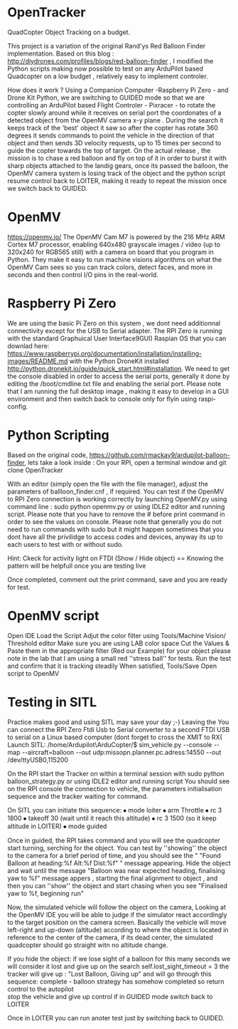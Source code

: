 # OpenTracker
QuadCopter Object Tracking on a budget.

This project is a variation of the original Rand'ys Red Balloon Finder implementation.
Based on this blog : http://diydrones.com/profiles/blogs/red-balloon-finder , I modified the Python scripts
making now possible to test on any ArduPilot based Quadcopter on a low budget , relatively easy to implement controler.

How does it work ?
Using a Companion Computer -Raspberry Pi Zero - and Drone Kit Python, we are switching to GUIDED mode so that we are controlling an ArduPilot based Flight Controler - Pixracer - to rotate the copter slowly around while it  receives on serial port the  coordonates of a  detected object from  the OpenMV camera x-y plane . During the search it keeps track of the 'best' object it saw so after the copter has rotate 360 degrees it sends commands to point the vehicle in the direction of that object  and then sends 3D velocity requests, up to 15 times per second to guide the copter towards the top of target.   On the actual release , the mission is to  chase a red balloon and fly on top of it in order to burst it with sharp objects attached to the landig gears, once its passed the balloon, the OpenMV camera system is losing track of the object and the python script  resume control back to LOITER, making it ready to repeat the mission once we switch back to GUIDED.

# OpenMV
https://openmv.io/
The OpenMV Cam  M7 is powered by the 216 MHz ARM Cortex M7 processor, enabling 640x480 grayscale images / video (up to 320x240 for RGB565 still) with a camera on board that you program in Python. They make it easy to run machine visions algorithms on what the OpenMV Cam sees so you can track colors, detect faces, and more in seconds and then control I/O pins in the real-world.

# Raspberry Pi Zero
We are using the basic Pi Zero on this system , we dont need additionnal connectivity except for the USB to Serial adapter. The RPI Zero is running with the standard Graphuical User Interface9GUI)  Raspian OS that you can downlad here: https://www.raspberrypi.org/documentation/installation/installing-images/README.md   with the Python DroneKit installed http://python.dronekit.io/guide/quick_start.html#installation. We need to get the console disabled in order to access the serial ports, generally it done by editing the /boot/cmdline.txt file and enabling the serial port. Please note that I am running the full desktop image , making it easy to develop in a GUI environment and then switch back to console only for flyin using  raspi-config.


# Python Scripting
Based on the original code, https://github.com/rmackay9/ardupilot-balloon-finder, lets take a look inside :
On your RPI, open a terminal window  and git clone OpenTracker

With an editor (simply open the file with the file manager), adjust the parameters of ballloon_finder.cnf , if required.
You can test if the OpenMV to RPI Zero connection is working correctly by launching OpenMV.py using command line : sudo python openmv.py or using IDLE2 editor and running script. Please note that you have to remove the # before print command in order to see the values on console. Please note that generally you do not need to run commands with sudo but it might happen sometimes that you dont have all the privilidge to access codes and devices, anyway its up to each users to test with or without sudo.

Hint: 
Ckeck for activity light on FTDI  (Show / Hide object) == Knowing the pattern will be helpfull once you are testing live

Once completed, comment out the print command, save and you are ready for test.


# OpenMV script
Open IDE
Load the Script
Adjut the color filter using  Tools/Machine Vision/ Threshold editor
Make sure you are using LAB color space
Cut the Values & Paste them in  the appropriate filter (Red our Example) for your object
please note in the lab that I am using a small red ''stress ball'' for tests.
Run the test and confirm that it is tracking steadily
When satisfied, Tools/Save Open script to OpenMV 


# Testing in SITL
Practice makes good and using SITL may save your day ;-)
Leaving the
You can connect the RPI Zero Ftdi Usb to Serial converter to a  second FTDI  USB to serial  on a  Linux based computer (dont forget to cross the XMIT to RX(
Launch SITL:
/home/Ardupilot\ArduCopter/$ sim_vehicle.py --console --map --aircraft=balloon --out udp:missopn.planner.pc.adress:14550 --out /dev/ttyUSB0,115200

On the RPI start the Tracker on within a terminal session with sudo python balloon_strategy.py or using IDLE2 editor and running script
You should see on the RPI console  the connection to vehicle, the parameters  initialisation sequence and the tracker waiting for command.

On SITL you can initiate this sequence:
⦁	mode loiter
⦁	arm Throttle
⦁	rc 3 1800
⦁	takeoff 30  	(wait until it reach this altitude)
⦁	 rc 3 1500  	(so it keep altitude in LOITER)
⦁	mode guided

 Once in guided, the RPI takes command and you will see the quadcopter start turning, serching for the object.
You can test by ''showing'' the object to the camera for a brief period of time, and you should see the "  "Found Balloon at heading:%f Alt:%f Dist:%f"  " message appearing.  Hide the object and wait until the message "Balloon was near expected heading, finalising yaw to %f" message appers , starting the final alignment to object , and then you can ''show'' the object  and start chasing when you see "Finalised yaw to %f, beginning run"

Now, the  simulated vehicle will  follow the object on the camera, Looking at the OpenMV IDE you will be able to judge if the simulator react accordingly to the target position on the camera screen. Basically the vehicle will move left-right and up-down (altitude) according to where the object is located in reference to the center of the camera, if its dead center, the simulated quadcopter  should go straight witn no altitude change.

If you hide the object:
 if we lose sight of a balloon for this many seconds we will consider it lost and give up on the search
 self.lost_sight_timeout = 3
 the tracker will give up : "Lost Balloon, Giving up"
and will go through this sequence:
complete - balloon strategy has somehow completed so return control to the autopilot          
stop the vehicle and give up control
if in GUIDED mode switch back to LOITER

Once  in LOITER  you can run anoter test just by switching back to GUIDED.
